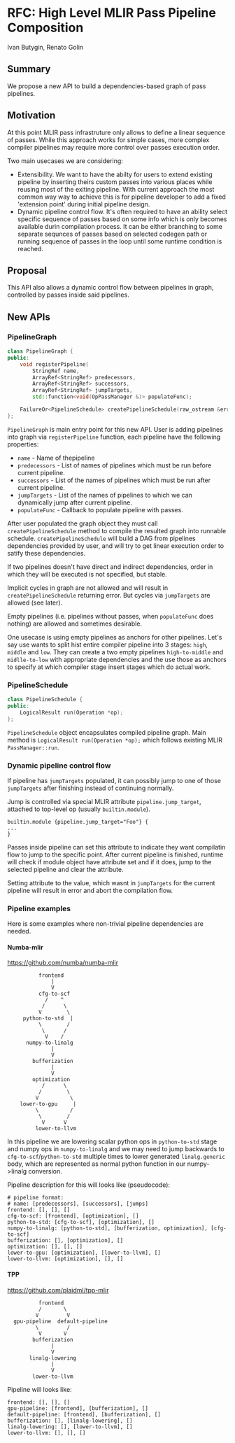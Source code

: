 # RFC: High Level MLIR Pass Pipeline Composition

Ivan Butygin, Renato Golin

## Summary

We propose a new API to build a dependencies-based graph of pass pipelines.

## Motivation

At this point MLIR pass infrastruture only allows to define a linear sequence of passes. While this approach works
for simple cases, more complex compiler pipelines may require more control over passes execution order.

Two main usecases we are considering:
* Extensibility. We want to have the abilty for users to extend existing pipeline by inserting theirs custom passes
into various places while reusing most of the exiting pipeline. With current approach the most common way way to achieve this is
for pipeline developer to add a fixed 'extension point' during initial pipeline design.
* Dynamic pipeline control flow. It's often required to have an ability select specific sequence of passes based on some info which
is only becomes available durin compilation process. It can be either branching to some separate sequnces of passes based on selected codegen path
or running sequence of passes in the loop until some runtime condition is reached.

## Proposal

This API also allows a dynamic control flow between pipelines in graph, controlled by passes inside said pipelines.

## New APIs

### PipelineGraph
```C++
class PipelineGraph {
public:
    void registerPipeline(
        StringRef name,
        ArrayRef<StringRef> predecessors,
        ArrayRef<StringRef> successors,
        ArrayRef<StringRef> jumpTargets,
        std::function<void(OpPassManager &)> populateFunc);

    FailureOr<PipelineSchedule> createPipelineSchedule(raw_ostream &errorStream) const;
};
```
`PipelineGraph` is main entry point for this new API.
User is adding pipelines into graph via `registerPipeline` function, each pipeline have the following properties:
* `name` - Name of thepipeline
* `predecessors` - List of names of pipelines which must be run before current pipeline.
* `successors` - List of the names of pipelines which must be run after current pipeline.
* `jumpTargets` - List of the names of pipelines to which we can dynamically jump after current pipeline.
* `populateFunc` - Callback to populate pipeline with passes.

After user populated the graph object they must call `createPipelineSchedule` method to compile the resulted graph into runnable schedule.
`createPipelineSchedule` will build a DAG from pipelines dependencies provided by user, and will try to get linear execution order to satify these dependencies.

If two pipelines doesn't have direct and indirect dependencies, order in which they will be executed is not specified, but stable.

Implicit cycles in graph are not allowed and will result in `createPipelineSchedule` returning error. But cycles via `jumpTargets` are allowed (see later).

Empty pipelines (i.e. pipelines without passes, when `populateFunc` does nothing) are allowed and sometimes desirable.

One usecase is using empty pipelines as anchors for other pipelines. Let's say use wants to split hist entire compiler pipeline into 3 stages: `high`, `middle` and `low`.
They can create a two empty pipelines `high-to-middle` and `midlle-to-low` with appropriate dependencies and the use those as anchors to specify at which compiler stage insert stages which do actual work.

### PipelineSchedule
```C++
class PipelineSchedule {
public:
    LogicalResult run(Operation *op);
};
```
`PipelineSchedule` object encapsulates compiled pipeline graph. Main method is `LogicalResult run(Operation *op);` which follows existing MLIR `PassManager::run`.

### Dynamic pipeline control flow

If pipeline has `jumpTargets` populated, it can possibly jump to one of those `jumpTargets` after finishing instead of continuing normally.

Jump is controlled via special MLIR attribute `pipeline.jump_target`, attached to top-level op (usually `builtin.module`).
```
builtin.module {pipeline.jump_target="Foo"} {
...
}
```

Passes inside pipeline can set this attribute to indicate they want compilatin flow to jump to the specific point.
After current pipeline is finished, runtime will check if module object have attribute set and if it does, jump to the selected pipeline and clear the attribute.

Setting attribute to the value, which wasnt in `jumpTargets` for the current pipeline will result in error and abort the compilation flow.


### Pipeline examples

Here is some examples where non-trivial pipeline dependencies are needed.

#### Numba-mlir

https://github.com/numba/numba-mlir

```
          frontend
              |
              V
          cfg-to-scf
            /    ^
           /      \
          V        \
     python-to-std  |
          \        /
           \      /
            V    /
      numpy-to-linalg
              |
              V
        bufferization
              |
              V
        optimization
           /      \
          /        \
         V          \
    lower-to-gpu     |
         \          /
          \        /
           V      V
         lower-to-llvm
```
In this pipeline we are lowering scalar python ops in `python-to-std` stage and
numpy ops in `numpy-to-linalg` and we may need to jump backwards to `cfg-to-scf`/`python-to-std`
multiple times to lower generated `linalg.generic` body, which are represented as
normal python function in our numpy->linalg conversion.

Pipeline description for this will looks like (pseudocode):
```
# pipeline format:
# name: [predecessors], [successors], [jumps]
frontend: [], [], []
cfg-to-scf: [frontend], [optimization], []
python-to-std: [cfg-to-scf], [optimization], []
numpy-to-linalg: [python-to-std], [bufferization, optimization], [cfg-to-scf]
bufferization: [], [optimization], []
optimization: [], [], []
lower-to-gpu: [optimization], [lower-to-llvm], []
lower-to-llvm: [optimization], [], []
```

#### TPP

https://github.com/plaidml/tpp-mlir
```
          frontend
          /       \
         V         V
  gpu-pipeline  default-pipeline
         \         /
          V       V
        bufferization
              |
              V
       linalg-lowering
              |
              V
        lower-to-llvm
```

Pipeline will looks like:
```
frontend: [], [], []
gpu-pipeline: [frontend], [bufferization], []
default-pipeline: [frontend], [bufferization], []
bufferization: [], [linalg-lowering], []
linalg-lowering: [], [lower-to-llvm], []
lower-to-llvm: [], [], []
```
